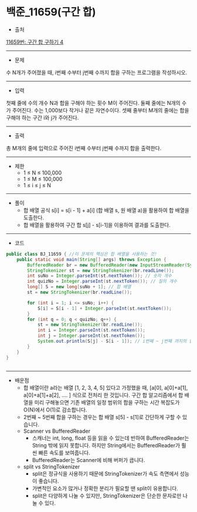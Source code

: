 # 백준_11659(구간 합)



- 출처

[11659번: 구간 합 구하기 4](https://www.acmicpc.net/problem/11659)

---

- 문제

수 N개가 주어졌을 때, i번째 수부터 j번째 수까지 합을 구하는 프로그램을 작성하시오.

---

- 입력

첫째 줄에 수의 개수 N과 합을 구해야 하는 횟수 M이 주어진다. 둘째 줄에는 N개의 수가 주어진다. 수는 1,000보다 작거나 같은 자연수이다. 셋째 줄부터 M개의 줄에는 합을 구해야 하는 구간 i와 j가 주어진다.

---

- 출력

총 M개의 줄에 입력으로 주어진 i번째 수부터 j번째 수까지 합을 출력한다.

---

- 제한
    - 1 ≤ N ≤ 100,000
    - 1 ≤ M ≤ 100,000
    - 1 ≤ i ≤ j ≤ N

---

- 풀이
    - 합 배열 공식 s[i] = s[i - 1] + a[i] (합 배열 s, 원 배열 a)을 활용하여 합 배열을 도출한다.
    - 합 배열을 활용하여 구간 합 s[j] - s[i-1]을 이용하여 결과를 도출한다.

---

- 코드

```java
public class BJ_11659 { //이 문제의 핵심은 합 배열을 사용하는 것!
    public static void main(String[] args) throws Exception {
        BufferedReader br = new BufferedReader(new InputStreamReader(System.in));
        StringTokenizer st = new StringTokenizer(br.readLine());
        int suNo = Integer.parseInt(st.nextToken()); // 숫자 개수
        int quizNo = Integer.parseInt(st.nextToken()); // 질의 개수
        long[] S = new long[suNo + 1]; // 합 배열
        st = new StringTokenizer(br.readLine());

        for (int i = 1; i <= suNo; i++) {
            S[i] = S[i - 1] + Integer.parseInt(st.nextToken());
        }
        for (int q = 0; q < quizNo; q++) {
            st = new StringTokenizer(br.readLine());
            int i = Integer.parseInt(st.nextToken());
            int j = Integer.parseInt(st.nextToken());
            System.out.println(S[j] - S[i - 1]); // i번째 ~ j번째 까지의 합
        }
    }
}
        
```

---

- 배운점
    - 합 배열이란 a라는 배열 [1, 2, 3, 4, 5] 있다고 가정했을 때,  [a[0], a[0]+a[1], a[0]+a[1]+a[2], …. ] 식으로 전처리 한 것입니다. 구간 합 알고리즘에서 합 배열을 미리 구해놓으면 기존 배열의 일정 범위의 합을 구하는 시간 복잡도가 O(N)에서 O(1)로 감소합니다.
    - 2번째 ~ 5번째 합을 구하는 경우는 합 배열 s[5] - s[1]로 간단하게 구할 수 있습니다.
    - Scanner vs BufferedReader
        - 스캐너는 int, long, float 등을 읽을 수 있는데 반하여 BufferedReader는 String 밖에 읽지 못합니다. 하지만 String에서는 BufferedReader가 훨씬 빠른 속도를 보여줍니다.
        - BufferedReader는 Scanner에 비해 버퍼가 큽니다.
    - split vs StringTokenizer
        - split은 정규식을 사용하기 때문에 StringTokenizer가 속도 측면에서 성능이 좋습니다.
        - 가변적인 요소가 많거나 정확한 분리가 필요할 땐 split이 유용합니다.
        - split은 다양하게 나눌 수 있지만, StringTokenizer은 단순한 문자로만 나눌 수 있다.